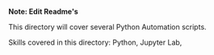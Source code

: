 **Note: Edit Readme's**

This directory will cover several Python Automation scripts.

Skills covered in this directory: Python, Jupyter Lab, 
